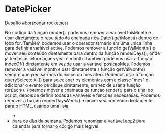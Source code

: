 # DatePicker
Desafio #boracodar rocketseat

No código da função render(), podemos remover a variável thisMonth e usar diretamente o resultado da chamada new Date().getMonth() dentro do loop for. Também podemos usar o operador ternário em uma única linha para definir a variável active.
Podemos remover a função getValMonth() e mover seu conteúdo diretamente para dentro da função renderDays(), onde já temos as informações year e month. Também podemos usar a função indexOf() diretamente em vez de usar a variável posicaoMes.
Podemos remover a variável month e usar diretamente a função getValMonth() sempre que precisarmos do índice do mês ativo.
Podemos usar a função querySelectorAll() para selecionar os elementos com a classe "mes" e adicionar o evento de clique diretamente, em vez de usar a função forEach().
Podemos mover a chamada da função render() para o final do script, depois de definir todas as variáveis e funções necessárias.
Podemos remover a função renderDaysWeek() e mover seu conteúdo diretamente para o HTML, usando uma lista <ul> e <li> para os dias da semana.
Podemos renomear a variável app2 para calendar para tornar o código mais legível.